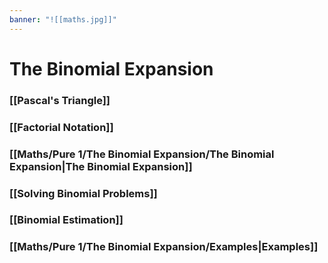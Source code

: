 ```yaml
---
banner: "![[maths.jpg]]"
---
```

# The Binomial Expansion

### [[Pascal's Triangle]]

### [[Factorial Notation]]

### [[Maths/Pure 1/The Binomial Expansion/The Binomial Expansion|The Binomial Expansion]]

### [[Solving Binomial Problems]]

### [[Binomial Estimation]]

### [[Maths/Pure 1/The Binomial Expansion/Examples|Examples]]
